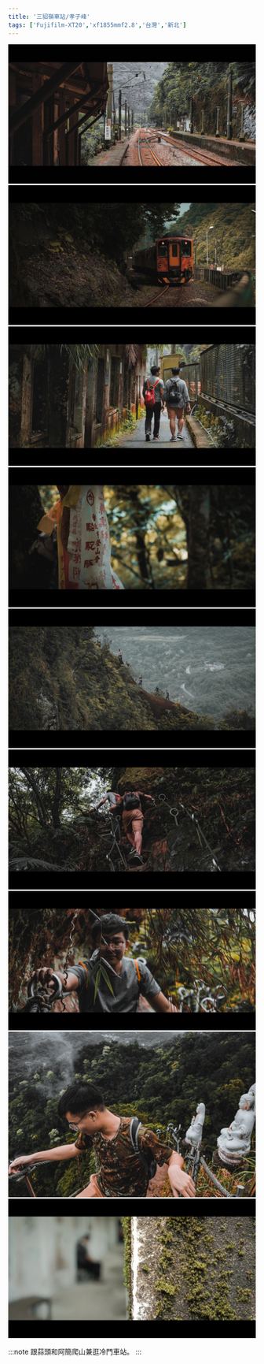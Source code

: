 ```yaml
---
title: '三貂嶺車站/孝子峰'
tags: ['Fujifilm-XT20','xf1855mmf2.8','台灣','新北']
---
```

![001](./img/instagram_output/202104/003.webp)
![001](./img/instagram_output/202104/014.webp)
![001](./img/instagram_output/202104/010.webp)
![002](./img/instagram_output/202104/005.webp)
![002](./img/instagram_output/202104/007.webp)
![002](./img/instagram_output/202104/019.webp)
![002](./img/instagram_output/202104/020.webp)
![002](./img/instagram_output/202104/004.webp)
![002](./img/instagram_output/202104/017.webp)

:::note 
跟蒜頭和阿簡爬山兼逛冷門車站。
:::